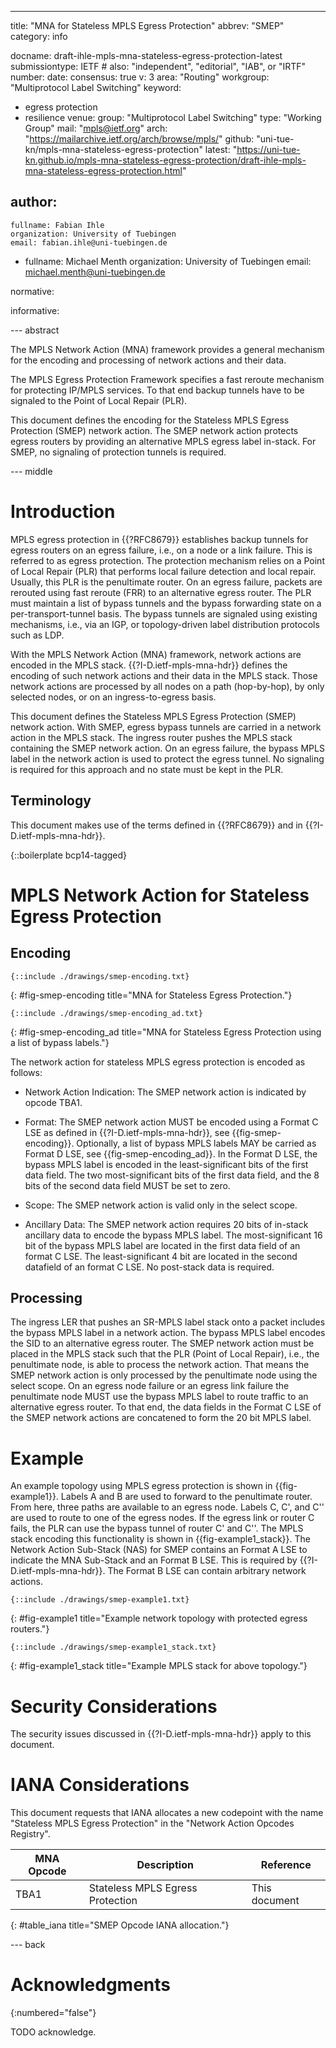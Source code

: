 ---
title: "MNA for Stateless MPLS Egress Protection"
abbrev: "SMEP"
category: info

docname: draft-ihle-mpls-mna-stateless-egress-protection-latest
submissiontype: IETF  # also: "independent", "editorial", "IAB", or "IRTF"
number:
date:
consensus: true
v: 3
area: "Routing"
workgroup: "Multiprotocol Label Switching"
keyword:
 - egress protection
 - resilience
venue:
  group: "Multiprotocol Label Switching"
  type: "Working Group"
  mail: "mpls@ietf.org"
  arch: "https://mailarchive.ietf.org/arch/browse/mpls/"
  github: "uni-tue-kn/mpls-mna-stateless-egress-protection"
  latest: "https://uni-tue-kn.github.io/mpls-mna-stateless-egress-protection/draft-ihle-mpls-mna-stateless-egress-protection.html"

author:
 -
    fullname: Fabian Ihle
    organization: University of Tuebingen
    email: fabian.ihle@uni-tuebingen.de
 -
    fullname: Michael Menth
    organization: University of Tuebingen
    email: michael.menth@uni-tuebingen.de

normative:

informative:


--- abstract

The MPLS Network Action (MNA) framework provides a general mechanism for the encoding and processing of network actions and their data.

The MPLS Egress Protection Framework specifies a fast reroute mechanism for protecting IP/MPLS services.
To that end backup tunnels have to be signaled to the Point of Local Repair (PLR).

This document defines the encoding for the Stateless MPLS Egress Protection (SMEP) network action.
The SMEP network action protects egress routers by providing an alternative MPLS egress label in-stack.
For SMEP, no signaling of protection tunnels is required.


--- middle

# Introduction

MPLS egress protection in {{?RFC8679}} establishes backup tunnels for egress routers on an egress failure, i.e., on a node or a link failure.
This is referred to as egress protection.
The protection mechanism relies on a Point of Local Repair (PLR) that performs local failure detection and local repair.
Usually, this PLR is the penultimate router.
On an egress failure, packets are rerouted using fast reroute (FRR) to an alternative egress router.
The PLR must maintain a list of bypass tunnels and the bypass forwarding state on a per-transport-tunnel basis.
The bypass tunnels are signaled using existing mechanisms, i.e., via an IGP, or topology-driven label distribution protocols such as LDP.

With the MPLS Network Action (MNA) framework, network actions are encoded in the MPLS stack.
{{?I-D.ietf-mpls-mna-hdr}} defines the encoding of such network actions and their data in the MPLS stack.
Those network actions are processed by all nodes on a path (hop-by-hop), by only selected nodes, or on an ingress-to-egress basis.

This document defines the Stateless MPLS Egress Protection (SMEP) network action.
With SMEP, egress bypass tunnels are carried in a network action in the MPLS stack.
The ingress router pushes the MPLS stack containing the SMEP network action.
On an egress failure, the bypass MPLS label in the network action is used to protect the egress tunnel.
No signaling is required for this approach and no state must be kept in the PLR.

## Terminology

This document makes use of the terms defined in {{?RFC8679}} and in {{?I-D.ietf-mpls-mna-hdr}}.

{::boilerplate bcp14-tagged}

# MPLS Network Action for Stateless Egress Protection

## Encoding

~~~~
{::include ./drawings/smep-encoding.txt}
~~~~
{: #fig-smep-encoding title="MNA for Stateless Egress Protection."}

~~~~
{::include ./drawings/smep-encoding_ad.txt}
~~~~
{: #fig-smep-encoding_ad title="MNA for Stateless Egress Protection using a list of bypass labels."}

The network action for stateless MPLS egress protection is encoded as follows:

- Network Action Indication: The SMEP network action is indicated by opcode TBA1.

- Format: The SMEP network action MUST be encoded using a Format C LSE as defined in {{?I-D.ietf-mpls-mna-hdr}}, see {{fig-smep-encoding}}. Optionally, a list of bypass MPLS labels MAY be carried as Format D LSE, see {{fig-smep-encoding_ad}}. In the Format D LSE, the bypass MPLS label is encoded in the least-significant bits of the first data field. The two most-significant bits of the first data field, and the 8 bits of the second data field MUST be set to zero.

- Scope: The SMEP network action is valid only in the select scope.

- Ancillary Data: The SMEP network action requires 20 bits of in-stack ancillary data to encode the bypass MPLS label. The most-significant 16 bit of the bypass MPLS label are located in the first data field of an format C LSE. The least-significant 4 bit are located in the second datafield of an format C LSE. No post-stack data is required.

## Processing

The ingress LER that pushes an SR-MPLS label stack onto a packet includes the bypass MPLS label in a network action.
The bypass MPLS label encodes the SID to an alternative egress router.
The SMEP network action must be placed in the MPLS stack such that the PLR (Point of Local Repair), i.e., the penultimate node, is able to process the network action.
That means the SMEP network action is only processed by the penultimate node using the select scope.
On an egress node failure or an egress link failure the penultimate node MUST use the bypass MPLS label to route traffic to an alternative egress router.
To that end, the data fields in the Format C LSE of the SMEP network actions are concatened to form the 20 bit MPLS label.

# Example

An example topology using MPLS egress protection is shown in {{fig-example1}}.
Labels A and B are used to forward to the penultimate router.
From here, three paths are available to an egress node.
Labels C, C', and C'' are used to route to one of the egress nodes.
If the egress link or router C fails, the PLR can use the bypass tunnel of router C' and C''.
The MPLS stack encoding this functionality is shown in {{fig-example1_stack}}.
The Network Action Sub-Stack (NAS) for SMEP contains an Format A LSE to indicate the MNA Sub-Stack and an Format B LSE.
This is required by {{?I-D.ietf-mpls-mna-hdr}}.
The Format B LSE can contain arbitrary network actions.

~~~~
{::include ./drawings/smep-example1.txt}
~~~~
{: #fig-example1 title="Example network topology with protected egress routers."}

~~~~
{::include ./drawings/smep-example1_stack.txt}
~~~~
{: #fig-example1_stack title="Example MPLS stack for above topology."}

# Security Considerations

The security issues discussed in {{?I-D.ietf-mpls-mna-hdr}} apply to this document.


# IANA Considerations

This document requests that IANA allocates a new codepoint with the name "Stateless MPLS Egress Protection" in the "Network Action Opcodes Registry".

| MNA Opcode |  Description                      |  Reference
| ---------- |  -------------------------------- |  -------------------
|    TBA1    |  Stateless MPLS Egress Protection |  This document
{: #table_iana title="SMEP Opcode IANA allocation."}


--- back

# Acknowledgments
{:numbered="false"}

TODO acknowledge.
